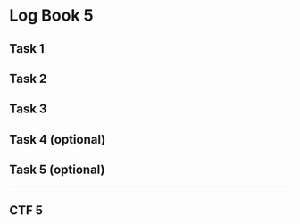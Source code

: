# Log Book 5

## Task 1

## Task 2

## Task 3

## Task 4 (optional)

## Task 5 (optional)

---

## CTF 5